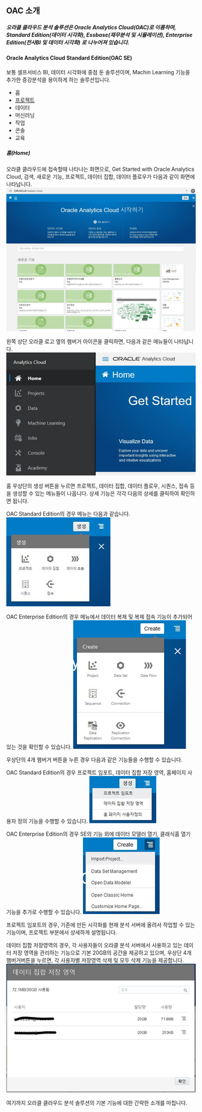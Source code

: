 ## OAC 소개 ##

##### 오라클 클라우드 분석 솔루션은 Oracle Analytics Cloud(OAC)로 이름하며, Standard Edition(데이터 시각화), Essbase(재무분석 및 시뮬레이션), Enterprise Edition(전사BI 및 데이터 시각화) 로 나누어져 있습니다. #####

#### Oracle Analytics Cloud Standard Edition(OAC SE) ####
보통 셀프서비스 BI, 데이터 시각화에 중점 둔 솔루션이며, Machin Learning 기능을 추가한 증강분석을 용이하게 하는 솔루션입니다.


* 홈
* [프로젝트](./프로젝트.md)
* 데이터
* 머신러닝
* 작업
* 콘솔
* 교육

##### 홈(Home) #####
오라클 클라우드에 접속할때 나타나는 화면으로, Get Started with Oracle Analytics Cloud, 검색, 새로운 기능, 프로젝트, 데이터 집합, 데이터 플로우가 다음과 같이 화면에 나타납니다.
![Home](/img/home.jpg "OAC Home")

왼쪽 상단 오라클 로고 옆의 햄버거 아이콘을 클릭하면, 다음과 같은 메뉴들이 나타납니다.
![menu](/img/menu.jpg "OAC menu")

홈 우상단의 생성 버튼을 누르면 프로젝트, 데이터 집합, 데이터 플로우, 시퀀스, 접속 등을 생성할 수 있는 메뉴들이 나옵니다. 상세 기능은 각각 다음의 상세를 클릭하여 확인하면 됩니다.

OAC Standard Edition의 경우 메뉴는 다음과 같습니다.
![se](/img/create_se.jpg "Create")

OAC Enterprise Edition의 경우 메뉴에서 데이터 복제 및 복제 접속 기능이 추가되어 있는 것을 확인할 수 있습니다.
![ee](/img/create_ee.jpg "Create")

우상단의 4개 햄버거 버튼을 누른 경우 다음과 같은 기능들을 수행할 수 있습니다.

OAC Standard Edition의 경우 프로젝트 임포트, 데이터 집합 저장 영역, 홈페이지 사용자 정의 기능을 수행할 수 있습니다.
![se](/img/task_se.jpg "Task")

OAC Enterprise Edition의 경우 SE의 기능 외에 데이터 모델러 열기, 클래식홈 열기 기능을 추가로 수행할 수 있습니다.
![ee](/img/task_ee.jpg "Task")

프로젝트 임포트의 경우, 기존에 만든 시각화를 현재 분석 서버에 올려서 작업할 수 있는 기능이며, 프로젝트 부분에서 상세하게 설명됩니다.

데이터 집합 저장영역의 경우, 각 사용자들이 오라클 분석 서버에서 사용하고 있는 데이터 저장 영역을 관리하는 기능으로 기본 20GB의 공간을 제공하고 있으며, 우상단 4개 햄버거버튼을 누르면, 각 사용자별 저장영역 삭제 및 모두 삭제 기능을 제공합니다.
![Data](/img/dataset_mgt.jpg "Data")

여기까지 오라클 클라우드 분석 솔루션의 기본 기능에 대한 간략한 소개를 마칩니다.